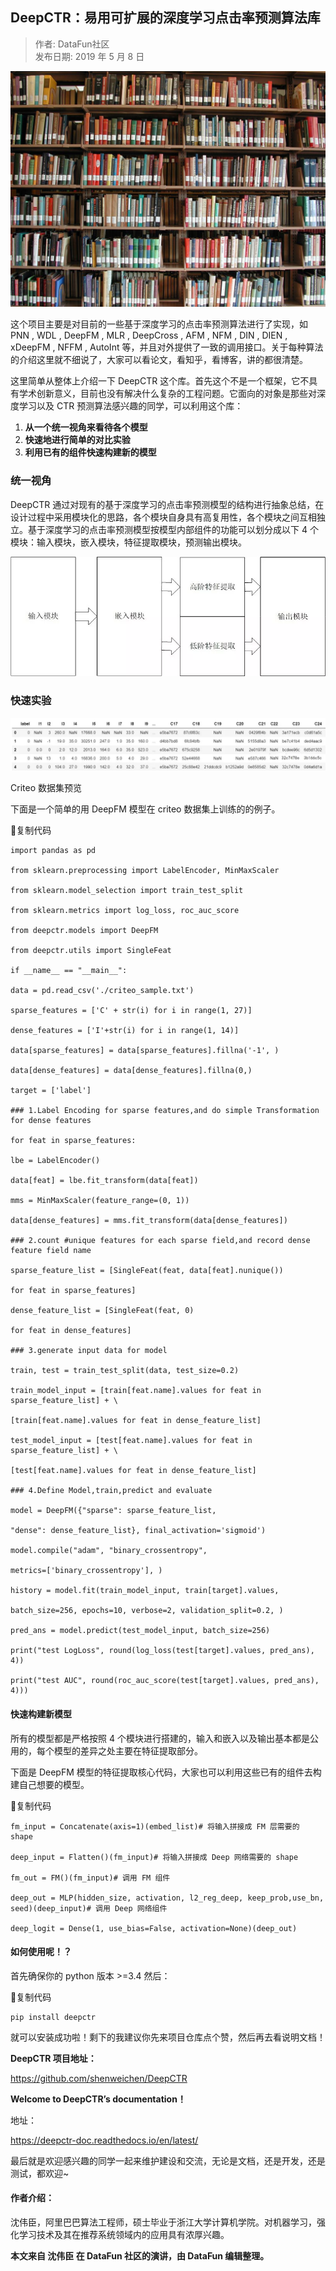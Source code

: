## DeepCTR：易用可扩展的深度学习点击率预测算法库  

> 作者: DataFun社区  
> 发布日期: 2019 年 5 月 8 日  

![image](images/1905-deepctryykkzdsdxxdjlycsfk-0.jpeg)

这个项目主要是对目前的一些基于深度学习的点击率预测算法进行了实现，如 PNN , WDL , DeepFM , MLR , DeepCross , AFM , NFM , DIN , DIEN , xDeepFM , NFFM , AutoInt 等，并且对外提供了一致的调用接口。关于每种算法的介绍这里就不细说了，大家可以看论文，看知乎，看博客，讲的都很清楚。

这里简单从整体上介绍一下 DeepCTR 这个库。首先这个不是一个框架，它不具有学术创新意义，目前也没有解决什么复杂的工程问题。它面向的对象是那些对深度学习以及 CTR 预测算法感兴趣的同学，可以利用这个库：

1. **从一个统一视角来看待各个模型**
2. **快速地进行简单的对比实验**
3. **利用已有的组件快速构建新的模型**

### 统一视角

DeepCTR 通过对现有的基于深度学习的点击率预测模型的结构进行抽象总结，在设计过程中采用模块化的思路，各个模块自身具有高复用性，各个模块之间互相独立。基于深度学习的点击率预测模型按模型内部组件的功能可以划分成以下 4 个模块：输入模块，嵌入模块，特征提取模块，预测输出模块。

![image](images/1905-deepctryykkzdsdxxdjlycsfk-1.png)

### 快速实验

![image](images/1905-deepctryykkzdsdxxdjlycsfk-2.png)

Criteo 数据集预览

下面是一个简单的用 DeepFM 模型在 criteo 数据集上训练的的例子。

复制代码

```
import pandas as pd

from sklearn.preprocessing import LabelEncoder, MinMaxScaler

from sklearn.model_selection import train_test_split

from sklearn.metrics import log_loss, roc_auc_score

from deepctr.models import DeepFM

from deepctr.utils import SingleFeat

if __name__ == "__main__":

data = pd.read_csv('./criteo_sample.txt')

sparse_features = ['C' + str(i) for i in range(1, 27)]

dense_features = ['I'+str(i) for i in range(1, 14)]

data[sparse_features] = data[sparse_features].fillna('-1', )

data[dense_features] = data[dense_features].fillna(0,)

target = ['label']

### 1.Label Encoding for sparse features,and do simple Transformation for dense features

for feat in sparse_features:

lbe = LabelEncoder()

data[feat] = lbe.fit_transform(data[feat])

mms = MinMaxScaler(feature_range=(0, 1))

data[dense_features] = mms.fit_transform(data[dense_features])

### 2.count #unique features for each sparse field,and record dense feature field name

sparse_feature_list = [SingleFeat(feat, data[feat].nunique())

for feat in sparse_features]

dense_feature_list = [SingleFeat(feat, 0)

for feat in dense_features]

### 3.generate input data for model

train, test = train_test_split(data, test_size=0.2)

train_model_input = [train[feat.name].values for feat in sparse_feature_list] + \

[train[feat.name].values for feat in dense_feature_list]

test_model_input = [test[feat.name].values for feat in sparse_feature_list] + \

[test[feat.name].values for feat in dense_feature_list]

### 4.Define Model,train,predict and evaluate

model = DeepFM({"sparse": sparse_feature_list,

"dense": dense_feature_list}, final_activation='sigmoid')

model.compile("adam", "binary_crossentropy",

metrics=['binary_crossentropy'], )

history = model.fit(train_model_input, train[target].values,

batch_size=256, epochs=10, verbose=2, validation_split=0.2, )

pred_ans = model.predict(test_model_input, batch_size=256)

print("test LogLoss", round(log_loss(test[target].values, pred_ans), 4))

print("test AUC", round(roc_auc_score(test[target].values, pred_ans), 4)))
```

#### 快速构建新模型

所有的模型都是严格按照 4 个模块进行搭建的，输入和嵌入以及输出基本都是公用的，每个模型的差异之处主要在特征提取部分。

下面是 DeepFM 模型的特征提取核心代码，大家也可以利用这些已有的组件去构建自己想要的模型。

复制代码

```
fm_input = Concatenate(axis=1)(embed_list)# 将输入拼接成 FM 层需要的 shape

deep_input = Flatten()(fm_input)# 将输入拼接成 Deep 网络需要的 shape

fm_out = FM()(fm_input)# 调用 FM 组件

deep_out = MLP(hidden_size, activation, l2_reg_deep, keep_prob,use_bn, seed)(deep_input)# 调用 Deep 网络组件

deep_logit = Dense(1, use_bias=False, activation=None)(deep_out)
```

#### 如何使用呢！？

首先确保你的 python 版本 >=3.4 然后：

复制代码

```
pip install deepctr
```

就可以安装成功啦！剩下的我建议你先来项目仓库点个赞，然后再去看说明文档！

**DeepCTR 项目地址：**

<https://github.com/shenweichen/DeepCTR>

**Welcome to DeepCTR’s documentation！**

地址：

<https://deepctr-doc.readthedocs.io/en/latest/>

最后就是欢迎感兴趣的同学一起来维护建设和交流，无论是文档，还是开发，还是测试，都欢迎~

#### 作者介绍：

沈伟臣，阿里巴巴算法工程师，硕士毕业于浙江大学计算机学院。对机器学习，强化学习技术及其在推荐系统领域内的应用具有浓厚兴趣。

**本文来自 沈伟臣 在 DataFun 社区的演讲，由 DataFun 编辑整理。**
